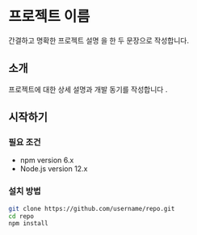 # 프로젝트 이름
간결하고 명확한 프로젝트 설명
을 한 두 문장으로 작성합니다.

## 소개
프로젝트에 대한 상세 설명과 개발 동기를 작성합니다
.
## 시작하기

### 필요 조건
- npm version 6.x
- Node.js version 12.x

### 설치 방법
```bash
git clone https://github.com/username/repo.git
cd repo
npm install